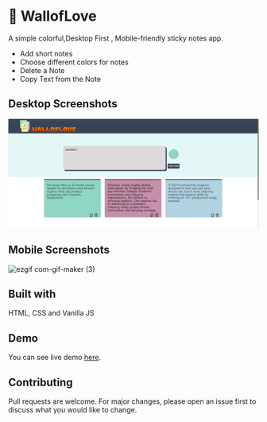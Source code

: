# 📒 WallofLove
A simple colorful,Desktop First , Mobile-friendly sticky notes app.

- Add short notes
- Choose different colors for notes
- Delete a Note
- Copy Text from the Note

## Desktop Screenshots
![nnn](./icons/project-thumbnail.png)

 ## Mobile Screenshots
 ![ezgif com-gif-maker (3)](https://user-images.githubusercontent.com/100190813/192153545-00e95a00-df16-4043-a62c-b979c561181c.gif)



## Built with
HTML, CSS and Vanilla JS

## Demo
You can see live demo [here](https://walloflove.netlify.app).

## Contributing
Pull requests are welcome. For major changes, please open an issue first to discuss what you would like to change.
